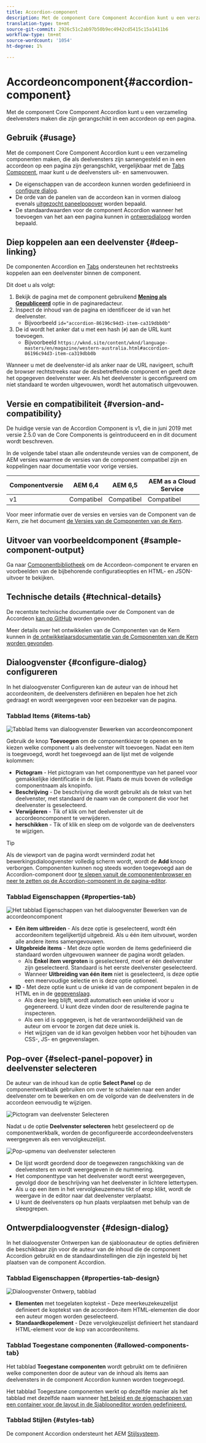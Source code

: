 ```yaml
---
title: Accordion-component
description: Met de component Core Component Accordion kunt u een verzameling deelvensters maken die zijn gerangschikt in een accordeon op een pagina.
translation-type: tm+mt
source-git-commit: 2926c51c2ab97b50b9ec4942cd5415c15a1411b6
workflow-type: tm+mt
source-wordcount: '1054'
ht-degree: 1%

---
```



# Accordeoncomponent{#accordion-component}

Met de component Core Component Accordion kunt u een verzameling deelvensters maken die zijn gerangschikt in een accordeon op een pagina.

## Gebruik {#usage}

Met de component Core Component Accordion kunt u een verzameling componenten maken, die als deelvensters zijn samengesteld en in een accordeon op een pagina zijn gerangschikt, vergelijkbaar met de [Tabs Component](tabs.md), maar kunt u de deelvensters uit- en samenvouwen.

* De eigenschappen van de accordeon kunnen worden gedefinieerd in [configure dialog](#configure-dialog).
* De orde van de panelen van de accordeon kan in vormen dialoog evenals [uitgezocht paneelpopover](#select-panel-popover) worden bepaald.
* De standaardwaarden voor de component Accordion wanneer het toevoegen van het aan een pagina kunnen in [ontwerpdialoog](#design-dialog) worden bepaald.

## Diep koppelen aan een deelvenster {#deep-linking}

De componenten Accordion en [Tabs](tabs.md) ondersteunen het rechtstreeks koppelen aan een deelvenster binnen de component.

Dit doet u als volgt:

1. Bekijk de pagina met de component gebruikend **[Mening als Gepubliceerd](https://docs.adobe.com/content/help/en/experience-manager-cloud-service/sites/authoring/fundamentals/editing-content.html#view-as-published)** optie in de paginaredacteur.
1. Inspect de inhoud van de pagina en identificeer de id van het deelvenster.
   * Bijvoorbeeld `id="accordion-86196c94d3-item-ca319dbb0b"`
1. De id wordt het anker dat u met een hash (`#`) aan de URL kunt toevoegen.
   * Bijvoorbeeld `https://wknd.site/content/wknd/language-masters/en/magazine/western-australia.html#accordion-86196c94d3-item-ca319dbb0b`

Wanneer u met de deelvenster-id als anker naar de URL navigeert, schuift de browser rechtstreeks naar de desbetreffende component en geeft deze het opgegeven deelvenster weer. Als het deelvenster is geconfigureerd om niet standaard te worden uitgevouwen, wordt het automatisch uitgevouwen.

## Versie en compatibiliteit {#version-and-compatibility}

De huidige versie van de Accordion Component is v1, die in juni 2019 met versie 2.5.0 van de Core Components is geïntroduceerd en in dit document wordt beschreven.

In de volgende tabel staan alle ondersteunde versies van de component, de AEM versies waarmee de versies van de component compatibel zijn en koppelingen naar documentatie voor vorige versies.

| Componentversie | AEM 6,4 | AEM 6,5 | AEM as a Cloud Service |
|--- |--- |---|---|
| v1 | Compatibel | Compatibel | Compatibel |

Voor meer informatie over de versies en versies van de Component van de Kern, zie het document [de Versies van de Componenten van de Kern](/help/versions.md).

## Uitvoer van voorbeeldcomponent {#sample-component-output}

Ga naar [Componentbibliotheek](https://adobe.com/go/aem_cmp_library_accordion) om de Accordeon-component te ervaren en voorbeelden van de bijbehorende configuratieopties en HTML- en JSON-uitvoer te bekijken.

## Technische details {#technical-details}

De recentste technische documentatie over de Component van de Accordeon [kan op GitHub](https://adobe.com/go/aem_cmp_tech_accordion_v1) worden gevonden.

Meer details over het ontwikkelen van de Componenten van de Kern kunnen in [de ontwikkelaarsdocumentatie van de Componenten van de Kern worden gevonden](/help/developing/overview.md).

## Dialoogvenster {#configure-dialog} configureren

In het dialoogvenster Configureren kan de auteur van de inhoud het accordeonitem, de deelvensters definiëren en bepalen hoe het zich gedraagt en wordt weergegeven voor een bezoeker van de pagina.

### Tabblad Items {#items-tab}

![Tabblad Items van dialoogvenster Bewerken van accordeoncomponent](/help/assets/accordion-edit-items.png)

Gebruik de knop **Toevoegen** om de componentkiezer te openen en te kiezen welke component u als deelvenster wilt toevoegen. Nadat een item is toegevoegd, wordt het toegevoegd aan de lijst met de volgende kolommen:

* **Pictogram**  - Het pictogram van het componenttype van het paneel voor gemakkelijke identificatie in de lijst. Plaats de muis boven de volledige componentnaam als knopinfo.
* **Beschrijving**  - De beschrijving die wordt gebruikt als de tekst van het deelvenster, met standaard de naam van de component die voor het deelvenster is geselecteerd.
* **Verwijderen**  - Tik of klik om het deelvenster uit de accordeoncomponent te verwijderen.
* **herschikken**  - Tik of klik en sleep om de volgorde van de deelvensters te wijzigen.

>[!TIP]
>
>Als de viewport van de pagina wordt verminderd zodat het bewerkingsdialoogvenster volledig scherm wordt, wordt de **Add** knoop verborgen. Componenten kunnen nog steeds worden toegevoegd aan de Accordion-component door [te slepen vanuit de componentenbrowser en neer te zetten op de Accordion-component in de pagina-editor](https://helpx.adobe.com/experience-manager/6-5/sites/authoring/using/editing-content.html#InsertingaComponent).

### Tabblad Eigenschappen {#properties-tab}

![Het tabblad Eigenschappen van het dialoogvenster Bewerken van de accordeoncomponent](/help/assets/accordion-edit-properties.png)

* **Eén item uitbreiden**  - Als deze optie is geselecteerd, wordt één accordeonitem tegelijkertijd uitgebreid. Als u één item uitvouwt, worden alle andere items samengevouwen.
* **Uitgebreide items**  - Met deze optie worden de items gedefinieerd die standaard worden uitgevouwen wanneer de pagina wordt geladen.
   * Als **Enkel item vergroten** is geselecteerd, moet er één deelvenster zijn geselecteerd. Standaard is het eerste deelvenster geselecteerd.
   * Wanneer **Uitbreiding van één item** niet is geselecteerd, is deze optie een meervoudige selectie en is deze optie optioneel.
* **ID**  - Met deze optie kunt u de unieke id van de component bepalen in de HTML en in de  [gegevenslaag](/help/developing/data-layer/overview.md).
   * Als deze leeg blijft, wordt automatisch een unieke id voor u gegenereerd. U kunt deze vinden door de resulterende pagina te inspecteren.
   * Als een id is opgegeven, is het de verantwoordelijkheid van de auteur om ervoor te zorgen dat deze uniek is.
   * Het wijzigen van de id kan gevolgen hebben voor het bijhouden van CSS-, JS- en gegevenslagen.

## Pop-over {#select-panel-popover} in deelvenster selecteren

De auteur van de inhoud kan de optie **Select Panel** op de componentwerkbalk gebruiken om over te schakelen naar een ander deelvenster om te bewerken en om de volgorde van de deelvensters in de accordeon eenvoudig te wijzigen.

![Pictogram van deelvenster Selecteren](/help/assets/select-panel-icon.png)

Nadat u de optie **Deelvenster selecteren** hebt geselecteerd op de componentwerkbalk, worden de geconfigureerde accordeondeelvensters weergegeven als een vervolgkeuzelijst.

![Pop-upmenu van deelvenster selecteren](/help/assets/select-panel-popover.png)

* De lijst wordt geordend door de toegewezen rangschikking van de deelvensters en wordt weergegeven in de nummering.
* Het componenttype van het deelvenster wordt eerst weergegeven, gevolgd door de beschrijving van het deelvenster in lichtere lettertypen.
* Als u op een item in het vervolgkeuzemenu tikt of erop klikt, wordt de weergave in de editor naar dat deelvenster verplaatst.
* U kunt de deelvensters op hun plaats verplaatsen met behulp van de sleepgrepen.

## Ontwerpdialoogvenster {#design-dialog}

In het dialoogvenster Ontwerpen kan de sjabloonauteur de opties definiëren die beschikbaar zijn voor de auteur van de inhoud die de component Accordion gebruikt en de standaardinstellingen die zijn ingesteld bij het plaatsen van de component Accordion.

### Tabblad Eigenschappen {#properties-tab-design}

![Dialoogvenster Ontwerp, tabblad](/help/assets/accordion-design-properties.png)

* **Elementen**  met toegelaten koptekst - Deze meerkeuzekeuzelijst definieert de koptekst van de accordeon-item HTML-elementen die door een auteur mogen worden geselecteerd.
* **Standaardkopelement**  - Deze vervolgkeuzelijst definieert het standaard HTML-element voor de kop van accordeonitems.

### Tabblad Toegestane componenten {#allowed-components-tab}

Het tabblad **Toegestane componenten** wordt gebruikt om te definiëren welke componenten door de auteur van de inhoud als items aan deelvensters in de component Accordion kunnen worden toegevoegd.

Het tabblad Toegestane componenten werkt op dezelfde manier als het tabblad met dezelfde naam wanneer [het beleid en de eigenschappen van een container voor de layout in de Sjablooneditor worden gedefinieerd.](https://docs.adobe.com/content/help/en/experience-manager-cloud-service/sites/authoring/features/templates.html#editing-a-template-layout-template-author)

### Tabblad Stijlen {#styles-tab}

De component Accordion ondersteunt het AEM [Stijlsysteem](/help/get-started/authoring.md#component-styling).
